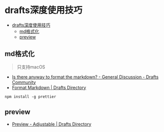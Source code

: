 # drafts深度使用技巧

<!--ts-->
* [drafts深度使用技巧](#drafts深度使用技巧)
   * [md格式化](#md格式化)
   * [preview](#preview)

<!-- Created by https://github.com/ekalinin/github-markdown-toc -->
<!-- Added by: runner, at: Mon Sep  5 13:47:52 UTC 2022 -->

<!--te-->

## md格式化

> 只支持macOS

- [Is there anyway to format the markdown? - General Discussion - Drafts Community](https://forums.getdrafts.com/t/is-there-anyway-to-format-the-markdown/7850/5)
- [Format Markdown | Drafts Directory](https://actions.getdrafts.com/a/1bP)

```shell
npm install -g prettier 
```


## preview

- [Preview - Adjustable | Drafts Directory](https://actions.getdrafts.com/a/2Bz)